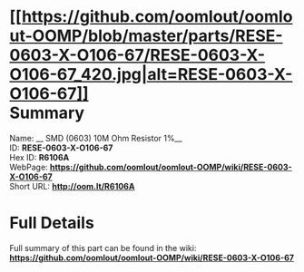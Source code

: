 
[[https://github.com/oomlout/oomlout-OOMP/blob/master/parts/RESE-0603-X-O106-67/RESE-0603-X-O106-67_420.jpg|alt=RESE-0603-X-O106-67]]     
Summary
=================
  
Name: __ SMD (0603) 10M Ohm Resistor 1%__    
ID: __RESE-0603-X-O106-67__   
Hex ID: __R6106A__   
WebPage: __https://github.com/oomlout/oomlout-OOMP/wiki/RESE-0603-X-O106-67__   
Short URL: __http://oom.lt/R6106A__   

Full Details
==========================
Full summary of this part can be found in the wiki:   
__https://github.com/oomlout/oomlout-OOMP/wiki/RESE-0603-X-O106-67__    

